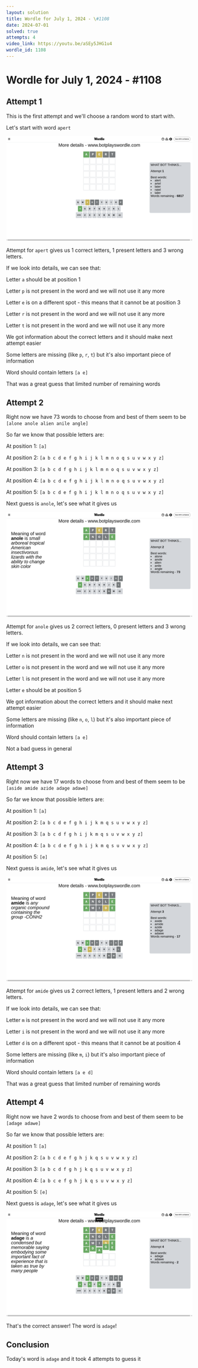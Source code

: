 ```yaml
---
layout: solution
title: Wordle for July 1, 2024 - \#1108
date: 2024-07-01
solved: true
attempts: 4
video_link: https://youtu.be/aSEy5JHG1u4
wordle_id: 1108
---
```


# Wordle for July 1, 2024 - \#1108

## Attempt 1

This is the first attempt and we'll choose a random word to start with.

Let's start with word `apert`

![Attempt 1](2024-07-01/attempt-1.png)

Attempt for `apert` gives us 1 correct letters, 1 present letters and 3 wrong letters.

If we look into details, we can see that:

Letter `a` should be at position 1

Letter `p` is not present in the word and we will not use it any more

Letter `e` is on a different spot - this means that it cannot be at position 3

Letter `r` is not present in the word and we will not use it any more

Letter `t` is not present in the word and we will not use it any more

We got information about the correct letters and it should make next attempt easier

Some letters are missing (like `p`, `r`, `t`) but it's also important piece of information

Word should contain letters `[a e]`

That was a great guess that limited number of remaining words



## Attempt 2

Right now we have 73 words to choose from and best of them seem to be `[alone anole alien anile angle]`

So far we know that possible letters are:

At position 1: `[a]`

At position 2: `[a b c d e f g h i j k l m n o q s u v w x y z]`

At position 3: `[a b c d f g h i j k l m n o q s u v w x y z]`

At position 4: `[a b c d e f g h i j k l m n o q s u v w x y z]`

At position 5: `[a b c d e f g h i j k l m n o q s u v w x y z]`

Next guess is `anole`, let's see what it gives us

![Attempt 2](2024-07-01/attempt-2.png)

Attempt for `anole` gives us 2 correct letters, 0 present letters and 3 wrong letters.

If we look into details, we can see that:

Letter `n` is not present in the word and we will not use it any more

Letter `o` is not present in the word and we will not use it any more

Letter `l` is not present in the word and we will not use it any more

Letter `e` should be at position 5

We got information about the correct letters and it should make next attempt easier

Some letters are missing (like `n`, `o`, `l`) but it's also important piece of information

Word should contain letters `[a e]`

Not a bad guess in general



## Attempt 3

Right now we have 17 words to choose from and best of them seem to be `[aside amide azide adage adawe]`

So far we know that possible letters are:

At position 1: `[a]`

At position 2: `[a b c d e f g h i j k m q s u v w x y z]`

At position 3: `[a b c d f g h i j k m q s u v w x y z]`

At position 4: `[a b c d e f g h i j k m q s u v w x y z]`

At position 5: `[e]`

Next guess is `amide`, let's see what it gives us

![Attempt 3](2024-07-01/attempt-3.png)

Attempt for `amide` gives us 2 correct letters, 1 present letters and 2 wrong letters.

If we look into details, we can see that:

Letter `m` is not present in the word and we will not use it any more

Letter `i` is not present in the word and we will not use it any more

Letter `d` is on a different spot - this means that it cannot be at position 4

Some letters are missing (like `m`, `i`) but it's also important piece of information

Word should contain letters `[a e d]`

That was a great guess that limited number of remaining words



## Attempt 4

Right now we have 2 words to choose from and best of them seem to be `[adage adawe]`

So far we know that possible letters are:

At position 1: `[a]`

At position 2: `[a b c d e f g h j k q s u v w x y z]`

At position 3: `[a b c d f g h j k q s u v w x y z]`

At position 4: `[a b c e f g h j k q s u v w x y z]`

At position 5: `[e]`

Next guess is `adage`, let's see what it gives us

![Attempt 4](2024-07-01/attempt-4.png)

That's the correct answer! The word is `adage`!

## Conclusion

Today's word is `adage` and it took 4 attempts to guess it

